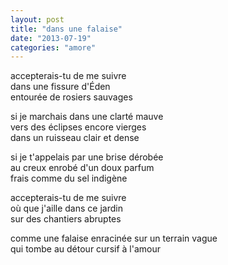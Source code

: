 ```yaml
---
layout: post
title: "dans une falaise"
date: "2013-07-19"
categories: "amore"
---
```


accepterais-tu de me suivre  
dans une fissure d'Éden  
entourée de rosiers sauvages

si je marchais dans une clarté mauve  
vers des éclipses encore vierges  
dans un ruisseau clair et dense

si je t'appelais par une brise dérobée  
au creux enrobé d'un doux parfum  
frais comme du sel indigène

accepterais-tu de me suivre  
où que j'aille dans ce jardin  
sur des chantiers abruptes

comme une falaise enracinée sur un terrain vague  
qui tombe au détour cursif à l'amour
